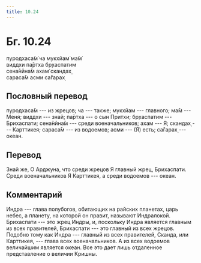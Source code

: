 ```yaml
---
title: 10.24
---
```


# Бг. 10.24
пуродхаса̄м̇ ча мукхйам̇ ма̄м̇<br/>
виддхи па̄ртха бр̣хаспатим<br/>
сена̄нӣна̄м ахам̇ скандах̣<br/>
сараса̄м асми са̄гарах̣
## Пословный перевод

пуродхаса̄м --- из жрецов; ча --- также; мукхйам --- главного; ма̄м ---
Меня; виддхи --- знай; па̄ртха --- о сын Притхи; бр̣хаспатим ---
Брихаспати; сена̄нӣна̄м --- среди военачальников; ахам --- Я; скандах̣ ---
Карттикея; сараса̄м --- из водоемов; асми --- (Я) есть; са̄гарах̣ ---
океан.

## Перевод

Знай же, О Арджуна, что среди жрецов Я главный жрец, Брихаспати. Среди
военачальников Я Карттикея, а среди водоемов --- океан.

## Комментарий

Индра --- глава полубогов, обитающих на райских планетах, царь небес, а
планету, на которой он правит, называют Индралокой. Брихаспати --- это
жрец Индры, и, поскольку Индра является главным из всех правителей,
Брихаспати --- это главный из всех жрецов. Подобно тому как Индра ---
главный из всех правителей, Сканда, или Карттикея, --- глава всех
военачальников. А из всех водоемов величайшим является океан. Все это
дает лишь отдаленное представление о величии Кришны.
